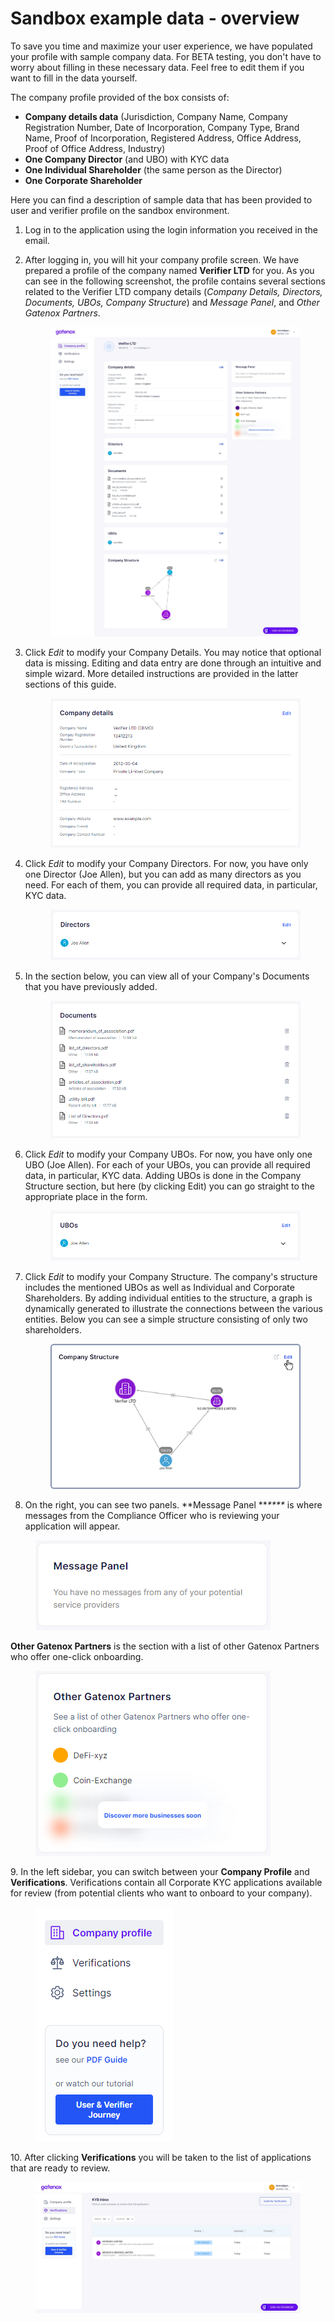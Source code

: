 # Sandbox example data - overview

To save you time and maximize your user experience, we have populated your profile with sample company data. For BETA testing, you don't have to worry about filling in these necessary data. Feel free to edit them if you want to fill in the data yourself.

The company profile provided of the box consists of:

* **Company details data** (Jurisdiction, Company Name, Company Registration Number, Date of Incorporation, Company Type, Brand Name, Proof of Incorporation, Registered Address, Office Address, Proof of Office Address, Industry)
* **One Company Director** (and UBO) with KYC data
* **One Individual Shareholder** (the same person as the Director)
* **One Corporate Shareholder**

Here you can find a description of sample data that has been provided to user and verifier profile on the sandbox environment.

1. Log in to the application using the login information you received in the email.
2.  After logging in, you will hit your company profile screen. We have prepared a profile of the company named **Verifier LTD** for you. As you can see in the following screenshot, the profile contains several sections related to the Verifier LTD company details (_Company Details, Directors, Documents, UBOs, Company Structure_) and _Message Panel_, and _Other Gatenox Partners_.&#x20;

    <figure><img src="../docs/Images/profile.png" alt=""><figcaption></figcaption></figure>
3.  Click _Edit_ to modify your Company Details. You may notice that optional data is missing. Editing and data entry are done through an intuitive and simple wizard. More detailed instructions are provided in the latter sections of this guide.&#x20;

    <figure><img src="../docs/Images/company_detials.png" alt=""><figcaption></figcaption></figure>
4.  Click _Edit_ to modify your Company Directors. For now, you have only one Director (Joe Allen), but you can add as many directors as you need. For each of them, you can provide all required data, in particular, KYC data.&#x20;

    <figure><img src="../docs/Images/directors.png" alt=""><figcaption></figcaption></figure>
5.  In the section below, you can view all of your Company's Documents that you have previously added.&#x20;

    <figure><img src="../docs/Images/documents.png" alt=""><figcaption></figcaption></figure>
6.  Click _Edit_ to modify your Company UBOs. For now, you have only one UBO (Joe Allen). For each of your UBOs, you can provide all required data, in particular, KYC data. Adding UBOs is done in the Company Structure section, but here (by clicking Edit) you can go straight to the appropriate place in the form.&#x20;

    <figure><img src="../docs/Images/UBOs.png" alt=""><figcaption></figcaption></figure>
7.  Click _Edit_ to modify your Company Structure. The company's structure includes the mentioned UBOs as well as Individual and Corporate Shareholders. By adding individual entities to the structure, a graph is dynamically generated to illustrate the connections between the various entities. Below you can see a simple structure consisting of only two shareholders.&#x20;

    <figure><img src="../docs/Images/company_structure.png" alt=""><figcaption></figcaption></figure>
8. On the right, you can see two panels. **Message Panel **_****_ is where messages from the Compliance Officer who is reviewing your application will appear.

<figure><img src="../docs/Images/message_panel.png" alt=""><figcaption></figcaption></figure>

**Other Gatenox Partners** is the section with a list of other Gatenox Partners who offer one-click onboarding.&#x20;

<figure><img src="../docs/Images/meet_our_partners.png" alt=""><figcaption></figcaption></figure>

9\. In the left sidebar, you can switch between your **Company Profile** and **Verifications**. Verifications contain all Corporate KYC applications available for review (from potential clients who want to onboard to your company).

<figure><img src="../docs/Images/menu.png" alt=""><figcaption></figcaption></figure>

10\. After clicking **Verifications** you will be taken to the list of applications that are ready to review.&#x20;

<figure><img src="../docs/Images/verifications.png" alt=""><figcaption></figcaption></figure>
